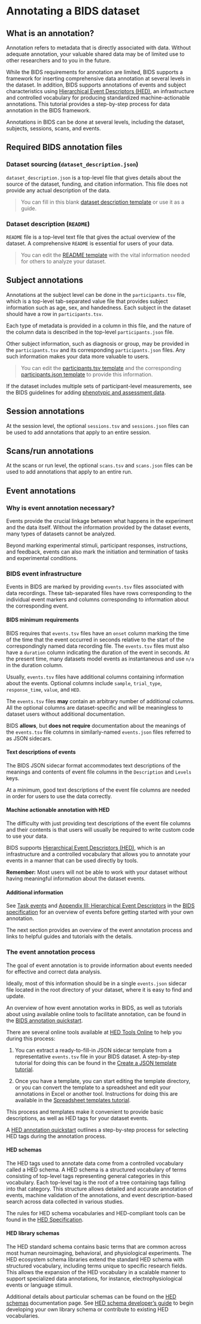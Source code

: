# Annotating a BIDS dataset

## What is an annotation?

Annotation refers to metadata that is directly associated with data.
Without adequate annotation, your valuable shared data may be of limited use to other researchers and to you in the future.

While the BIDS requirements for annotation are limited,
BIDS supports a framework for inserting comprehensive data annotation at several levels in the dataset. In addition, BIDS supports annotations of events and subject characteristics using
[Hierarchical Event Descriptors (HED)](https://hed-examples.readthedocs.io/en/latest/index.html), an infrastructure and controlled vocabulary for producing standardized machine-actionable annotations.
This tutorial provides a step-by-step process for data annotation in the BIDS framework.

Annotations in BIDS can be done at several levels, including the dataset, subjects, sessions, scans, and events.

## Required BIDS annotation files

### Dataset sourcing (`dataset_description.json`)

`dataset_description.json` is a top-level file that gives details about the source of the dataset,
funding, and citation information.
This file does not provide any actual description of the data.

> You can fill in this blank [dataset description template](https://raw.githubusercontent.com/bids-standard/bids-starter-kit/main/templates/dataset_description.json) or use it as a guide.

### Dataset description (`README`)
`README` file is a top-level text file that gives the actual overview of the dataset.
A comprehensive `README` is essential for users of your data.

> You can edit the [README template](https://raw.githubusercontent.com/bids-standard/bids-starter-kit/main/templates/README.MD) with the vital information needed for others to analyze your dataset.

## Subject annotations
Annotations at the subject level can be done in the `participants.tsv` file,
which is a top-level tab-separated value file that provides subject information such as age, sex, and handedness.
Each subject in the dataset should have a row in `participants.tsv`.

Each type of metadata is provided in a column in this file, and the nature of the column data is described in the top-level `participants.json` file.

Other subject information, such as diagnosis or group, may be provided in the `participants.tsv` and its corresponding `participants.json` files.
Any such information makes your data more valuable to users.

> You can edit the [participants.tsv template](https://raw.githubusercontent.com/bids-standard/bids-starter-kit/main/templates/participants.tsv) and the corresponding
[participants.json template](https://raw.githubusercontent.com/bids-standard/bids-starter-kit/main/templates/participants.json)
to provide this information.

If the dataset includes multiple sets of participant-level measurements, see the BIDS guidelines for adding [phenotypic and assessment data](https://bids-specification.readthedocs.io/en/stable/03-modality-agnostic-files.html#phenotypic-and-assessment-data).

## Session annotations

At the session level, the optional `sessions.tsv` and `sessions.json` files can be used to add
annotations that apply to an entire session.

## Scans/run annotations

At the scans or run level, the optional `scans.tsv` and `scans.json` files can be used to add
annotations that apply to an entire run.

## Event annotations

### Why is event annotation necessary?
Events provide the crucial linkage between what happens in the experiment
and the data itself.
Without the information provided by the dataset events,
many types of datasets cannot be analyzed.

Beyond marking experimental stimuli, participant responses, instructions,
and feedback, events can also mark the initiation and termination of tasks and experimental conditions.

### BIDS event infrastructure

Events in BIDS are marked by providing `events.tsv` files associated with data recordings.
These tab-separated files have rows corresponding to the individual event markers and
columns corresponding to information about the corresponding event.

#### BIDS minimum requirements
BIDS requires that `events.tsv` files have an `onset` column marking the time of the time that the event occurred in seconds relative to the start of the correspondingly named data recording file.
The `events.tsv` files must also have a `duration` column indicating the duration of the event in seconds.
At the present time, many datasets model events as instantaneous and use `n/a` in the duration column.

Usually, `events.tsv` files have additional columns containing information about the events. Optional columns include `sample`, `trial_type`, `response_time`, `value`, and `HED`.

The `events.tsv` files **may** contain an arbitrary number of additional columns.
All the optional columns are dataset-specific and will be meaningless to dataset users without additional documentation.

BIDS **allows**, but **does not require** documentation about the meanings of the `events.tsv` file columns in similarly-named `events.json` files referred to as JSON sidecars.

#### Text descriptions of events
The BIDS JSON sidecar format accommodates text descriptions of the meanings and contents of event file columns in the `Description` and `Levels` keys.

At a minimum, good text descriptions of the event file columns are needed in order for users to use the data correctly.

#### Machine actionable annotation with HED

The difficulty with just providing text descriptions of the event file columns and their contents is that users will usually be required to write custom code to use your data.

BIDS supports [Hierarchical Event Descriptors (HED)](https://www.hed-resources.org), which is an infrastructure and a controlled vocabulary that allows you to annotate your events in a manner that can be used directly by tools.

**Remember:** Most users will not be able to work with your dataset
without having meaningful information about the dataset events.

#### Additional information
See [Task events](https://bids-specification.readthedocs.io/en/stable/04-modality-specific-files/05-task-events.html) and
[Appendix III: Hierarchical Event Descriptors](https://bids-specification.readthedocs.io/en/stable/99-appendices/03-hed.html)
in the [BIDS specification](https://bids-specification.readthedocs.io/en/stable/)
for an overview of events before getting started with your own annotation.

The next section provides an overview of the event annotation process
and links to helpful guides and tutorials with the details.

### The event annotation process

The goal of event annotation is to provide information about events needed for effective and correct data analysis.

Ideally, most of this information should be in a single `events.json` sidecar file located in the root directory of your dataset, where it is easy to find and update.

An overview of how event annotation works in BIDS, as well as tutorials about using available online tools to facilitate annotation, can be found in the
[BIDS annotation quickstart](https://hed-examples.readthedocs.io/en/latest/BidsAnnotationQuickstart.html).

There are several online tools available at [HED Tools Online](https://hedtools.org) to help you during this process:

1. You can extract a ready-to-fill-in JSON sidecar template
from a representative `events.tsv` file in your BIDS dataset.
A step-by-step tutorial for doing this can be found in the
[Create a JSON template tutorial](https://www.hed-resources.org/en/latest/BidsAnnotationQuickstart.html#create-a-json-template).

2. Once you have a template, you can start editing the template directory,
or you can convert the template to a spreadsheet and edit your
annotations in Excel or another tool.
Instructions for doing this are available in the
[Spreadsheet templates tutorial](https://hed-examples.readthedocs.io/en/latest/BidsAnnotationQuickstart.html#spreadsheet-templates).

This process and templates make it convenient to provide basic descriptions, as well as HED tags for your dataset events.

A [HED annotation quickstart](https://hed-examples.readthedocs.io/en/latest/HedAnnotationQuickstart.html)
outlines a step-by-step process for selecting HED tags during the annotation process.

#### HED schemas

The HED tags used to annotate data come from a controlled vocabulary called a HED schema. A HED schema is a structured vocabulary of terms consisting of top-level tags representing general categories in this vocabulary. Each top-level tag is the root of a tree containing tags falling into that category. This structure allows detailed and accurate annotation of events, machine validation of the annotations, and event description-based search across data collected in various studies.

The rules for HED schema vocabularies and HED-compliant tools can be found in the [HED Specification](https://hed-specification.readthedocs.io/en/latest/).

#### HED library schemas

The HED standard schema contains basic terms that are common across most human neuroimaging, behavioral, and physiological experiments. The HED ecosystem schema libraries extend the standard HED schema with structured vocabulary, including terms unique to specific research fields. This allows the expansion of the HED vocabulary in a scalable manner to support specialized data annotations, for instance, electrophysiological events or language stimuli.

Additional details about particular schemas can be found on the [HED schemas](https://hed-schemas.readthedocs.io/en/latest/index.html) documentation page.
See [HED schema developer’s guide](https://www.hed-resources.org/en/latest/HedSchemaDevelopersGuide.html) to begin developing your own library schema or contribute to existing HED vocabularies.



